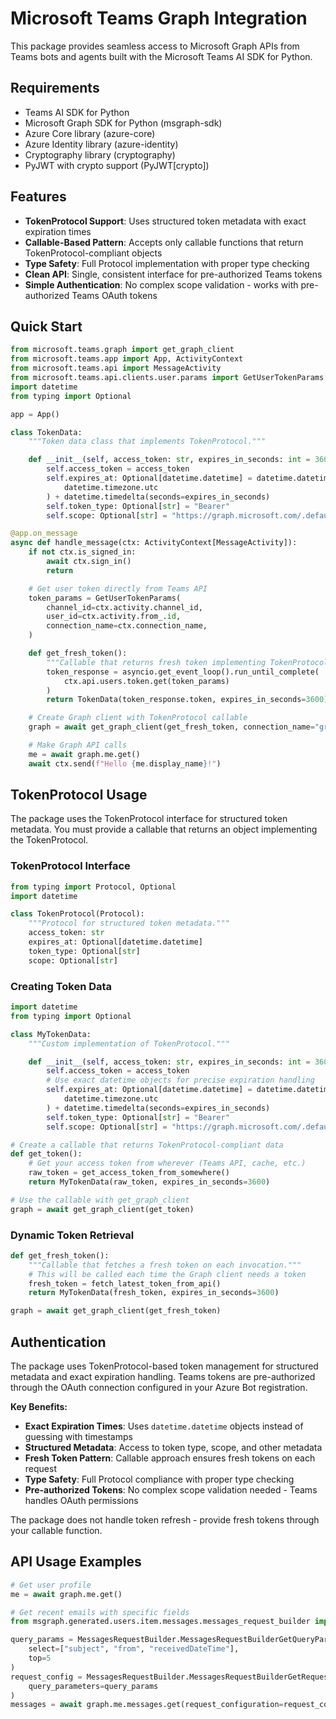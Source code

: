 # Microsoft Teams Graph Integration

This package provides seamless access to Microsoft Graph APIs from Teams bots and agents built with the Microsoft Teams AI SDK for Python.

## Requirements

- Teams AI SDK for Python
- Microsoft Graph SDK for Python (msgraph-sdk)
- Azure Core library (azure-core)
- Azure Identity library (azure-identity)
- Cryptography library (cryptography)
- PyJWT with crypto support (PyJWT[crypto])

## Features

- **TokenProtocol Support**: Uses structured token metadata with exact expiration times
- **Callable-Based Pattern**: Accepts only callable functions that return TokenProtocol-compliant objects
- **Type Safety**: Full Protocol implementation with proper type checking
- **Clean API**: Single, consistent interface for pre-authorized Teams tokens
- **Simple Authentication**: No complex scope validation - works with pre-authorized Teams OAuth tokens

## Quick Start

```python
from microsoft.teams.graph import get_graph_client
from microsoft.teams.app import App, ActivityContext
from microsoft.teams.api import MessageActivity
from microsoft.teams.api.clients.user.params import GetUserTokenParams
import datetime
from typing import Optional

app = App()

class TokenData:
    """Token data class that implements TokenProtocol."""

    def __init__(self, access_token: str, expires_in_seconds: int = 3600):
        self.access_token = access_token
        self.expires_at: Optional[datetime.datetime] = datetime.datetime.now(
            datetime.timezone.utc
        ) + datetime.timedelta(seconds=expires_in_seconds)
        self.token_type: Optional[str] = "Bearer"
        self.scope: Optional[str] = "https://graph.microsoft.com/.default"

@app.on_message
async def handle_message(ctx: ActivityContext[MessageActivity]):
    if not ctx.is_signed_in:
        await ctx.sign_in()
        return

    # Get user token directly from Teams API
    token_params = GetUserTokenParams(
        channel_id=ctx.activity.channel_id,
        user_id=ctx.activity.from_.id,
        connection_name=ctx.connection_name,
    )

    def get_fresh_token():
        """Callable that returns fresh token implementing TokenProtocol."""
        token_response = asyncio.get_event_loop().run_until_complete(
            ctx.api.users.token.get(token_params)
        )
        return TokenData(token_response.token, expires_in_seconds=3600)

    # Create Graph client with TokenProtocol callable
    graph = await get_graph_client(get_fresh_token, connection_name="graph")

    # Make Graph API calls
    me = await graph.me.get()
    await ctx.send(f"Hello {me.display_name}!")
```

## TokenProtocol Usage

The package uses the TokenProtocol interface for structured token metadata. You must provide a callable that returns an object implementing the TokenProtocol.

### TokenProtocol Interface

```python
from typing import Protocol, Optional
import datetime

class TokenProtocol(Protocol):
    """Protocol for structured token metadata."""
    access_token: str
    expires_at: Optional[datetime.datetime]
    token_type: Optional[str]
    scope: Optional[str]
```

### Creating Token Data

```python
import datetime
from typing import Optional

class MyTokenData:
    """Custom implementation of TokenProtocol."""

    def __init__(self, access_token: str, expires_in_seconds: int = 3600):
        self.access_token = access_token
        # Use exact datetime objects for precise expiration handling
        self.expires_at: Optional[datetime.datetime] = datetime.datetime.now(
            datetime.timezone.utc
        ) + datetime.timedelta(seconds=expires_in_seconds)
        self.token_type: Optional[str] = "Bearer"
        self.scope: Optional[str] = "https://graph.microsoft.com/.default"

# Create a callable that returns TokenProtocol-compliant data
def get_token():
    # Get your access token from wherever (Teams API, cache, etc.)
    raw_token = get_access_token_from_somewhere()
    return MyTokenData(raw_token, expires_in_seconds=3600)

# Use the callable with get_graph_client
graph = await get_graph_client(get_token)
```

### Dynamic Token Retrieval

```python
def get_fresh_token():
    """Callable that fetches a fresh token on each invocation."""
    # This will be called each time the Graph client needs a token
    fresh_token = fetch_latest_token_from_api()
    return MyTokenData(fresh_token, expires_in_seconds=3600)

graph = await get_graph_client(get_fresh_token)
```

## Authentication

The package uses TokenProtocol-based token management for structured metadata and exact expiration handling. Teams tokens are pre-authorized through the OAuth connection configured in your Azure Bot registration.

**Key Benefits:**

- **Exact Expiration Times**: Uses `datetime.datetime` objects instead of guessing with timestamps
- **Structured Metadata**: Access to token type, scope, and other metadata
- **Fresh Token Pattern**: Callable approach ensures fresh tokens on each request
- **Type Safety**: Full Protocol compliance with proper type checking
- **Pre-authorized Tokens**: No complex scope validation needed - Teams handles OAuth permissions

The package does not handle token refresh - provide fresh tokens through your callable function.

## API Usage Examples

```python
# Get user profile
me = await graph.me.get()

# Get recent emails with specific fields
from msgraph.generated.users.item.messages.messages_request_builder import MessagesRequestBuilder

query_params = MessagesRequestBuilder.MessagesRequestBuilderGetQueryParameters(
    select=["subject", "from", "receivedDateTime"],
    top=5
)
request_config = MessagesRequestBuilder.MessagesRequestBuilderGetRequestConfiguration(
    query_parameters=query_params
)
messages = await graph.me.messages.get(request_configuration=request_config)
```
